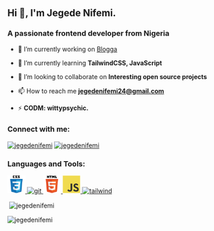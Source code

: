 
<!--
**jegedenifemi/jegedenifemi** is a ✨ _special_ ✨ repository because its `README.md` (this file) appears on your GitHub profile.

Here are some ideas to get you started:

- 🔭 I’m currently working on ...
- 🌱 I’m currently learning ...
- 👯 I’m looking to collaborate on ...
- 🤔 I’m looking for help with ...
- 💬 Ask me about ...
- 📫 How to reach me: ...
- 😄 Pronouns: ...
- ⚡ Fun fact: ...
-->

<h2 >Hi 👋, I'm Jegede Nifemi.</h2>
<h3 >A passionate frontend developer from Nigeria</h3>

- 🔭 I’m currently working on [Blogga](https://github.com/jegedenifemi/Team6-Blog)

- 🌱 I’m currently learning **TailwindCSS, JavaScript**

- 👯 I’m looking to collaborate on **Interesting open source projects**

- 📫 How to reach me **jegedenifemi24@gmail.com**

- ⚡ **CODM: wittypsychic.**

<h3 align="left">Connect with me:</h3>
<p align="left">
<a href="https://twitter.com/jegedenifemi" target="blank"><img align="center" src="https://raw.githubusercontent.com/rahuldkjain/github-profile-readme-generator/master/src/images/icons/Social/twitter.svg" alt="jegedenifemi" height="30" width="40" /></a>
<a href="https://instagram.com/jegedenifemi" target="blank"><img align="center" src="https://raw.githubusercontent.com/rahuldkjain/github-profile-readme-generator/master/src/images/icons/Social/instagram.svg" alt="jegedenifemi" height="30" width="40" /></a>
</p>

<h3 align="left">Languages and Tools:</h3>
<p align="left"> <a href="https://www.w3schools.com/css/" target="_blank" rel="noreferrer"> <img src="https://raw.githubusercontent.com/devicons/devicon/master/icons/css3/css3-original-wordmark.svg" alt="css3" width="40" height="40"/> </a> <a href="https://git-scm.com/" target="_blank" rel="noreferrer"> <img src="https://www.vectorlogo.zone/logos/git-scm/git-scm-icon.svg" alt="git" width="40" height="40"/> </a> <a href="https://www.w3.org/html/" target="_blank" rel="noreferrer"> <img src="https://raw.githubusercontent.com/devicons/devicon/master/icons/html5/html5-original-wordmark.svg" alt="html5" width="40" height="40"/> </a> <a href="https://developer.mozilla.org/en-US/docs/Web/JavaScript" target="_blank" rel="noreferrer"> <img src="https://raw.githubusercontent.com/devicons/devicon/master/icons/javascript/javascript-original.svg" alt="javascript" width="40" height="40"/> </a> <a href="https://tailwindcss.com/" target="_blank" rel="noreferrer"> <img src="https://www.vectorlogo.zone/logos/tailwindcss/tailwindcss-icon.svg" alt="tailwind" width="40" height="40"/> </a> </p>

<p>&nbsp;<img align="center" src="https://github-readme-stats.vercel.app/api?username=jegedenifemi&show_icons=true&locale=en" alt="jegedenifemi" /></p>

<p><img align="center" src="https://github-readme-streak-stats.herokuapp.com/?user=jegedenifemi&" alt="jegedenifemi" /></p>
